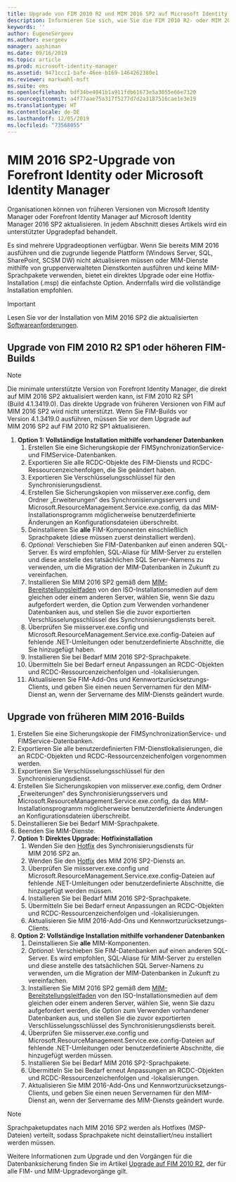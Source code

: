 ```yaml
---
title: Upgrade von FIM 2010 R2 und MIM 2016 SP2 auf Microsoft Identity Manager 2016 Service Pack 2 | Microsoft-Dokumentation
description: Informieren Sie sich, wie Sie die FIM 2010 R2- oder MIM 2016 SP2-Komponenten aktualisieren und daraufhin die neuen MIM 2016-Komponenten installieren.
keywords: ''
author: EugeneSergeev
ms.author: esergeev
manager: aashiman
ms.date: 09/16/2019
ms.topic: article
ms.prod: microsoft-identity-manager
ms.assetid: 9471ccc1-bafe-46ee-b169-1464262380e1
ms.reviewer: markwahl-msft
ms.suite: ems
ms.openlocfilehash: bdf34be4841b1a911fdb61673e5a3855e66e7320
ms.sourcegitcommit: a4f77aae75a317f5277d7d2a3187516cae1e3e19
ms.translationtype: HT
ms.contentlocale: de-DE
ms.lasthandoff: 12/05/2019
ms.locfileid: "73568055"
---
```

# <a name="mim-2016-sp2-upgrade--from-forefront-identity--or-microsoft-identity-manager"></a>MIM 2016 SP2-Upgrade von Forefront Identity oder Microsoft Identity Manager

Organisationen können von früheren Versionen von Microsoft Identity Manager oder Forefront Identity Manager auf Microsoft Identity Manager 2016 SP2 aktualisieren.  In jedem Abschnitt dieses Artikels wird ein unterstützter Upgradepfad behandelt.

Es sind mehrere Upgradeoptionen verfügbar. Wenn Sie bereits MIM 2016 ausführen und die zugrunde liegende Plattform (Windows Server, SQL, SharePoint, SCSM DW) nicht aktualisieren müssen oder MIM-Dienste mithilfe von gruppenverwalteten Dienstkonten ausführen und keine MIM-Sprachpakete verwenden, bietet ein direktes Upgrade oder eine Hotfix-Installation (.msp) die einfachste Option. Andernfalls wird die vollständige Installation empfohlen.

> [!IMPORTANT]
> Lesen Sie vor der Installation von MIM 2016 SP2 die aktualisierten [Softwareanforderungen](prepare-server-ws2016.md#software-prerequisites).

## <a name="upgrade-from-fim-2010-r2-sp1-or-later-fim-builds"></a>Upgrade von FIM 2010 R2 SP1 oder höheren FIM-Builds

> [!NOTE]
> Die minimale unterstützte Version von Forefront Identity Manager, die direkt auf MIM 2016 SP2 aktualisiert werden kann, ist FIM 2010 R2 SP1 (Build 4.1.3419.0). Das direkte Upgrade von früheren Versionen von FIM auf MIM 2016 SP2 wird nicht unterstützt. Wenn Sie FIM-Builds vor Version 4.1.3419.0 ausführen, müssen Sie vor dem Upgrade auf MIM 2016 SP2 auf FIM 2010 R2 SP1 aktualisieren.

1. **Option 1: Vollständige Installation mithilfe vorhandener Datenbanken**
    1. Erstellen Sie eine Sicherungskopie der FIMSynchronizationService- und FIMService-Datenbanken.
    1. Exportieren Sie alle RCDC-Objekte des FIM-Diensts und RCDC-Ressourcenzeichenfolgen, die Sie geändert haben.
    1. Exportieren Sie Verschlüsselungsschlüssel für den Synchronisierungsdienst.
    1. Erstellen Sie Sicherungskopien von miisserver.exe.config, dem Ordner „Erweiterungen“ des Synchronisierungsservers und Microsoft.ResourceManagement.Service.exe.config, da das MIM-Installationsprogramm möglicherweise benutzerdefinierte Änderungen an Konfigurationsdateien überschreibt.
    1. Deinstallieren Sie **alle** FIM-Komponenten einschließlich Sprachpakete (diese müssen zuerst deinstalliert werden).
    1. *Optional:* Verschieben Sie FIM-Datenbanken auf einen anderen SQL-Server. Es wird empfohlen, SQL-Aliase für MIM-Server zu erstellen und diese anstelle des tatsächlichen SQL Server-Namens zu verwenden, um die Migration der MIM-Datenbanken in Zukunft zu vereinfachen.
    1. Installieren Sie MIM 2016 SP2 gemäß dem [MIM-Bereitstellungsleitfaden](microsoft-identity-manager-deploy.md) von den ISO-Installationsmedien auf dem gleichen oder einem anderen Server, wählen Sie, wenn Sie dazu aufgefordert werden, die Option zum Verwenden vorhandener Datenbanken aus, und stellen Sie die zuvor exportierten Verschlüsselungsschlüssel des Synchronisierungsdiensts bereit.
    1. Überprüfen Sie miisserver.exe.config und Microsoft.ResourceManagement.Service.exe.config-Dateien auf fehlende .NET-Umleitungen oder benutzerdefinierte Abschnitte, die Sie hinzugefügt haben.
    1. Installieren Sie bei Bedarf MIM 2016 SP2-Sprachpakete.
    1. Übermitteln Sie bei Bedarf erneut Anpassungen an RCDC-Objekten und RCDC-Ressourcenzeichenfolgen und -lokalisierungen.
    1. Aktualisieren Sie FIM-Add-Ons und Kennwortzurücksetzungs-Clients, und geben Sie einen neuen Servernamen für den MIM-Dienst an, wenn der Servername des MIM-Diensts geändert wurde.
    
## <a name="upgrade-from-previous-mim-2016-builds"></a>Upgrade von früheren MIM 2016-Builds
1. Erstellen Sie eine Sicherungskopie der FIMSynchronizationService- und FIMService-Datenbanken.
1. Exportieren Sie alle benutzerdefinierten FIM-Dienstlokalisierungen, die an RCDC-Objekten und RCDC-Ressourcenzeichenfolgen vorgenommen werden.
1. Exportieren Sie Verschlüsselungsschlüssel für den Synchronisierungsdienst.
1. Erstellen Sie Sicherungskopien von miisserver.exe.config, dem Ordner „Erweiterungen“ des Synchronisierungsservers und Microsoft.ResourceManagement.Service.exe.config, da das MIM-Installationsprogramm möglicherweise benutzerdefinierte Änderungen an Konfigurationsdateien überschreibt.
1. Deinstallieren Sie bei Bedarf MIM-Sprachpakete.
1. Beenden Sie MIM-Dienste.
1. **Option 1: Direktes Upgrade: Hotfixinstallation**
    1. Wenden Sie den [Hotfix](https://www.microsoft.com/download/details.aspx?id=100412) des Synchronisierungsdiensts für MIM 2016 SP2 an.
    1. Wenden Sie den [Hotfix](https://www.microsoft.com/download/details.aspx?id=100412) des MIM 2016 SP2-Diensts an.
    1. Überprüfen Sie miisserver.exe.config und Microsoft.ResourceManagement.Service.exe.config-Dateien auf fehlende .NET-Umleitungen oder benutzerdefinierte Abschnitte, die hinzugefügt werden müssen.
    1. Installieren Sie bei Bedarf MIM 2016 SP2-Sprachpakete.
    1. Übermitteln Sie bei Bedarf erneut Anpassungen an RCDC-Objekten und RCDC-Ressourcenzeichenfolgen und -lokalisierungen.
    1. Aktualisieren Sie MIM 2016-Add-Ons und Kennwortzurücksetzungs-Clients.
1. **Option 2: Vollständige Installation mithilfe vorhandener Datenbanken**
    1. Deinstallieren Sie **alle** MIM-Komponenten.
    1. *Optional:* Verschieben Sie FIM-Datenbanken auf einen anderen SQL-Server. Es wird empfohlen, SQL-Aliase für MIM-Server zu erstellen und diese anstelle des tatsächlichen SQL Server-Namens zu verwenden, um die Migration der MIM-Datenbanken in Zukunft zu vereinfachen.
    1. Installieren Sie MIM 2016 SP2 gemäß dem [MIM-Bereitstellungsleitfaden](microsoft-identity-manager-deploy.md) von den ISO-Installationsmedien auf dem gleichen oder einem anderen Server, wählen Sie, wenn Sie dazu aufgefordert werden, die Option zum Verwenden vorhandener Datenbanken aus, und stellen Sie die zuvor exportierten Verschlüsselungsschlüssel des Synchronisierungsdiensts bereit.
    1. Überprüfen Sie miisserver.exe.config und Microsoft.ResourceManagement.Service.exe.config-Dateien auf fehlende .NET-Umleitungen oder benutzerdefinierte Abschnitte, die hinzugefügt werden müssen.
    1. Installieren Sie bei Bedarf MIM 2016 SP2-Sprachpakete.
    1. Übermitteln Sie bei Bedarf erneut Anpassungen an RCDC-Objekten und RCDC-Ressourcenzeichenfolgen und -lokalisierungen.
    1. Aktualisieren Sie MIM 2016-Add-Ons und Kennwortzurücksetzungs-Clients, und geben Sie einen neuen Servernamen für den MIM-Dienst an, wenn der Servername des MIM-Diensts geändert wurde.

> [!NOTE]
> Sprachpaketupdates nach MIM 2016 SP2 werden als Hotfixes (MSP-Dateien) verteilt, sodass Sprachpakete nicht deinstalliert/neu installiert werden müssen.

Weitere Informationen zum Upgrade und den Vorgängen für die Datenbanksicherung finden Sie im Artikel [Upgrade auf FIM 2010 R2](https://docs.microsoft.com/previous-versions/mim/jj134291%28v%3dws.10%29), der für alle FIM- und MIM-Upgradevorgänge gilt.
